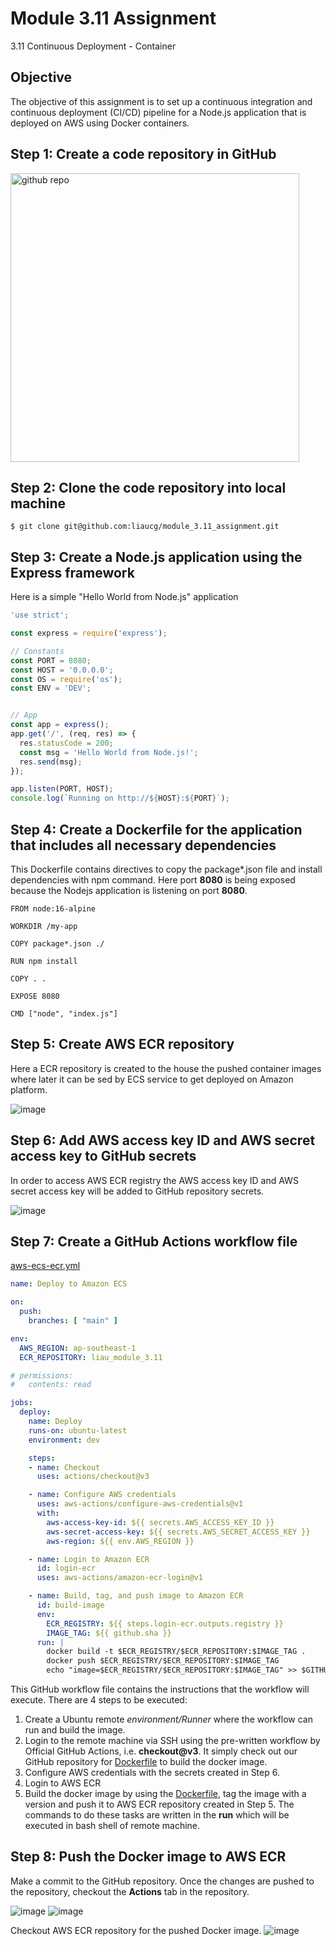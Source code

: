 # Module 3.11 Assignment
3.11 Continuous Deployment - Container

## Objective
The objective of this assignment is to set up a continuous integration and continuous deployment (CI/CD) pipeline for a Node.js application that is deployed on AWS using Docker containers.

## Step 1: Create a code repository in GitHub
<img width="462" alt="github repo" src="https://github.com/liaucg/module_3.11_assignment/assets/22501900/02e85296-eba4-4a42-a75a-e60a02a43755">

## Step 2: Clone the code repository into local machine
```
$ git clone git@github.com:liaucg/module_3.11_assignment.git
```

## Step 3: Create a Node.js application using the Express framework
Here is a simple "Hello World from Node.js" application
```js
'use strict';

const express = require('express');

// Constants
const PORT = 8080;
const HOST = '0.0.0.0';
const OS = require('os');
const ENV = 'DEV';


// App
const app = express();
app.get('/', (req, res) => {
  res.statusCode = 200;
  const msg = 'Hello World from Node.js!';
  res.send(msg);
});

app.listen(PORT, HOST);
console.log(`Running on http://${HOST}:${PORT}`);
```

## Step 4: Create a Dockerfile for the application that includes all necessary dependencies
This Dockerfile contains directives to copy the package*.json file and install dependencies with npm command. Here port **8080** is being exposed because the Nodejs application is listening on port **8080**.
```docker
FROM node:16-alpine

WORKDIR /my-app

COPY package*.json ./

RUN npm install

COPY . .

EXPOSE 8080

CMD ["node", "index.js"]
```
## Step 5: Create AWS ECR repository
Here a ECR repository is created to the house the pushed container images where later it can be sed by ECS service to get deployed on Amazon platform.

![image](https://github.com/liaucg/module_3.11_assignment/assets/22501900/db26051c-c649-4b83-bbfe-80e8d99e3015)

## Step 6: Add AWS access key ID and AWS secret access key to GitHub secrets
In order to access AWS ECR registry the AWS access key ID and AWS secret access key will be added to GitHub repository secrets.

![image](https://github.com/liaucg/module_3.11_assignment/assets/22501900/94969256-0d18-4573-b55d-23dd8277c32c)

## Step 7: Create a GitHub Actions workflow file
[aws-ecs-ecr.yml](.github/workflows/aws-ecs-ecr.yml)
```yml
name: Deploy to Amazon ECS

on:
  push:
    branches: [ "main" ]

env:            
  AWS_REGION: ap-southeast-1     
  ECR_REPOSITORY: liau_module_3.11

# permissions:
#   contents: read

jobs:
  deploy:
    name: Deploy
    runs-on: ubuntu-latest
    environment: dev

    steps:
    - name: Checkout
      uses: actions/checkout@v3

    - name: Configure AWS credentials
      uses: aws-actions/configure-aws-credentials@v1
      with:
        aws-access-key-id: ${{ secrets.AWS_ACCESS_KEY_ID }}
        aws-secret-access-key: ${{ secrets.AWS_SECRET_ACCESS_KEY }}
        aws-region: ${{ env.AWS_REGION }}

    - name: Login to Amazon ECR
      id: login-ecr
      uses: aws-actions/amazon-ecr-login@v1

    - name: Build, tag, and push image to Amazon ECR
      id: build-image
      env:
        ECR_REGISTRY: ${{ steps.login-ecr.outputs.registry }}
        IMAGE_TAG: ${{ github.sha }}
      run: |
        docker build -t $ECR_REGISTRY/$ECR_REPOSITORY:$IMAGE_TAG .
        docker push $ECR_REGISTRY/$ECR_REPOSITORY:$IMAGE_TAG
        echo "image=$ECR_REGISTRY/$ECR_REPOSITORY:$IMAGE_TAG" >> $GITHUB_OUTPUT
```
This GitHub workflow file contains the instructions that the workflow will execute. There are 4 steps to be executed:

1. Create a Ubuntu remote *environment/Runner* where the workflow can run and build the image.
2. Login to the remote machine via SSH using the pre-written workflow by Official GitHub Actions, i.e. **checkout@v3**. It simply check out our GitHub repository for [Dockerfile](Dockerfile) to build the docker image.
3. Configure AWS credentials with the secrets created in Step 6.
4. Login to AWS ECR
5. Build the docker image by using the [Dockerfile](Dockerfile), tag the image with a version and push it to AWS ECR repository created in Step 5. The commands to do these tasks are written in the **run** which will be executed in bash shell of remote machine.

## Step 8: Push the Docker image to AWS ECR
Make a commit to the GitHub repository. Once the changes are pushed to the repository, checkout the **Actions** tab in the repository.

![image](https://github.com/liaucg/module_3.11_assignment/assets/22501900/e6be94fd-b270-413b-b6f5-d124a8866aa9)
![image](https://github.com/liaucg/module_3.11_assignment/assets/22501900/0937c6eb-e95b-4a2d-9cd4-54696a7fb481)

Checkout AWS ECR repository for the pushed Docker image.
![image](https://github.com/liaucg/module_3.11_assignment/assets/22501900/99672a7d-388e-49ab-aaa7-074cf0082105)


